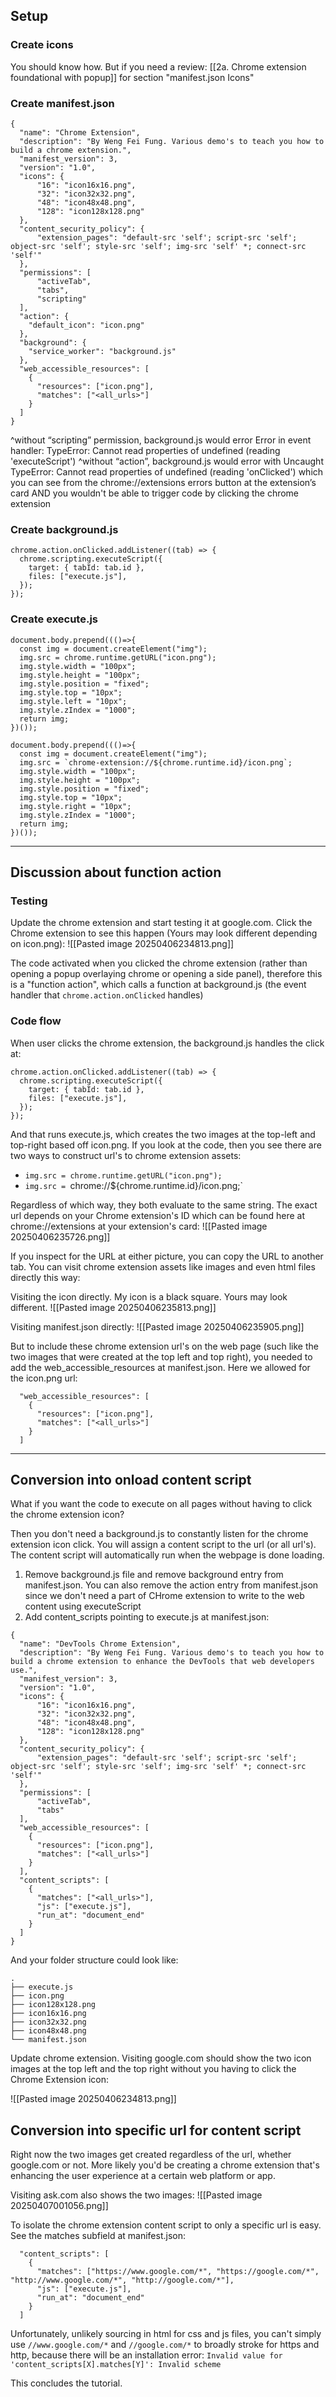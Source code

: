 ## Setup

### Create icons
You should know how. But if you need a review: [[2a. Chrome extension foundational with popup]] for section "manifest.json Icons"

### Create manifest.json

```
{
  "name": "Chrome Extension",
  "description": "By Weng Fei Fung. Various demo's to teach you how to build a chrome extension.",
  "manifest_version": 3,
  "version": "1.0",
  "icons": {
      "16": "icon16x16.png",
      "32": "icon32x32.png",
      "48": "icon48x48.png",
      "128": "icon128x128.png"
  },
  "content_security_policy": {
      "extension_pages": "default-src 'self'; script-src 'self'; object-src 'self'; style-src 'self'; img-src 'self' *; connect-src 'self'"
  },
  "permissions": [
      "activeTab",
      "tabs",
      "scripting"
  ],
  "action": {
    "default_icon": "icon.png"
  },
  "background": {
    "service_worker": "background.js"
  },
  "web_accessible_resources": [
    {
      "resources": ["icon.png"],
      "matches": ["<all_urls>"]
    }
  ]
}
```

^without “scripting” permission, background.js would error Error in event handler: TypeError: Cannot read properties of undefined (reading 'executeScript') 
^without “action”, background.js would error with Uncaught TypeError: Cannot read properties of undefined (reading 'onClicked')  which you can see from the chrome://extensions errors button at the extension’s card AND you wouldn't be able to trigger code by clicking the chrome extension

### Create background.js

```
chrome.action.onClicked.addListener((tab) => {
  chrome.scripting.executeScript({
    target: { tabId: tab.id },
    files: ["execute.js"],
  });
});
```

### Create execute.js

```
document.body.prepend((()=>{
  const img = document.createElement("img");
  img.src = chrome.runtime.getURL("icon.png");
  img.style.width = "100px";
  img.style.height = "100px";
  img.style.position = "fixed";
  img.style.top = "10px";
  img.style.left = "10px";
  img.style.zIndex = "1000";
  return img;
})());

document.body.prepend((()=>{
  const img = document.createElement("img");
  img.src = `chrome-extension://${chrome.runtime.id}/icon.png`;
  img.style.width = "100px";
  img.style.height = "100px";
  img.style.position = "fixed";
  img.style.top = "10px";
  img.style.right = "10px";
  img.style.zIndex = "1000";
  return img;
})());

```

---

## Discussion about function action

### Testing

Update the chrome extension and start testing it at google.com. Click the Chrome extension to see this happen (Yours may look different depending on icon.png):
![[Pasted image 20250406234813.png]]

The code activated when you clicked the chrome extension (rather than opening a popup overlaying chrome or opening a side panel), therefore this is a "function action", which calls a function at background.js (the event handler that `chrome.action.onClicked` handles)
### Code flow

When user clicks the chrome extension, the background.js handles the click at:
```
chrome.action.onClicked.addListener((tab) => {
  chrome.scripting.executeScript({
    target: { tabId: tab.id },
    files: ["execute.js"],
  });
});
```

And that runs execute.js, which creates the two images at the top-left and top-right based off icon.png. If you look at the code, then you see there are two ways to construct url's to chrome extension assets:
- `img.src = chrome.runtime.getURL("icon.png");`
- `img.src = `chrome://${chrome.runtime.id}/icon.png;`

Regardless of which way, they both evaluate to the same string. The exact url depends on your Chrome extension's ID which can be found here at chrome://extensions at your extension's card:
![[Pasted image 20250406235726.png]]

If you inspect for the URL at either picture, you can copy the URL to another tab. You can visit chrome extension assets like images and even html files directly this way:

Visiting the icon directly. My icon is a black square. Yours may look different.
![[Pasted image 20250406235813.png]]

Visiting manifest.json directly:
![[Pasted image 20250406235905.png]]

But to include these chrome extension url's on the web page (such like the two images that were created at the top left and top right), you needed to add the web_accessible_resources at manifest.json. Here we allowed for the icon.png url:
```
  "web_accessible_resources": [
    {
      "resources": ["icon.png"],
      "matches": ["<all_urls>"]
    }
  ]
```

---

## Conversion into onload content script

What if you want the code to execute on all pages without having to click the chrome extension icon? 

Then you don't need a background.js to constantly listen for the chrome extension icon click. You will assign a content script to the url (or all url's). The content script will automatically run when the webpage is done loading.

1. Remove background.js file and remove background entry from manifest.json. You can also remove the action entry from manifest.json since we don't need a part of CHrome extension to write to the web content using executeScript
2. Add content_scripts pointing to execute.js at manifest.json:
```
{
  "name": "DevTools Chrome Extension",
  "description": "By Weng Fei Fung. Various demo's to teach you how to build a chrome extension to enhance the DevTools that web developers use.",
  "manifest_version": 3,
  "version": "1.0",
  "icons": {
      "16": "icon16x16.png",
      "32": "icon32x32.png",
      "48": "icon48x48.png",
      "128": "icon128x128.png"
  },
  "content_security_policy": {
      "extension_pages": "default-src 'self'; script-src 'self'; object-src 'self'; style-src 'self'; img-src 'self' *; connect-src 'self'"
  },
  "permissions": [
      "activeTab",
      "tabs"
  ],
  "web_accessible_resources": [
    {
      "resources": ["icon.png"],
      "matches": ["<all_urls>"]
    }
  ],
  "content_scripts": [
    {
      "matches": ["<all_urls>"],
      "js": ["execute.js"],
      "run_at": "document_end"
    }
  ]
}
```

And your folder structure could look like:
```
.
├── execute.js
├── icon.png
├── icon128x128.png
├── icon16x16.png
├── icon32x32.png
├── icon48x48.png
└── manifest.json
```

Update chrome extension. Visiting google.com should show the two icon images at the top left and the top right without you having to click the Chrome Extension icon:

![[Pasted image 20250406234813.png]]


## Conversion into specific url for content script

Right now the two images get created regardless of the url, whether google.com or not. More likely you'd be creating a chrome extension that's enhancing the user experience at a certain web platform or app.

Visiting ask.com also shows the two images:
![[Pasted image 20250407001056.png]]

To isolate the chrome extension content script to only a specific url is easy. See the matches subfield at manifest.json:
```
  "content_scripts": [
    {
      "matches": ["https://www.google.com/*", "https://google.com/*", "http://www.google.com/*", "http://google.com/*"],
      "js": ["execute.js"],
      "run_at": "document_end"
    }
  ]
```

Unfortunately, unlikely sourcing in html for css and js files, you can't simply use `//www.google.com/*` and `//google.com/*` to broadly stroke for https and http, because there will be an installation error: `Invalid value for 'content_scripts[X].matches[Y]': Invalid scheme`

This concludes the tutorial.
